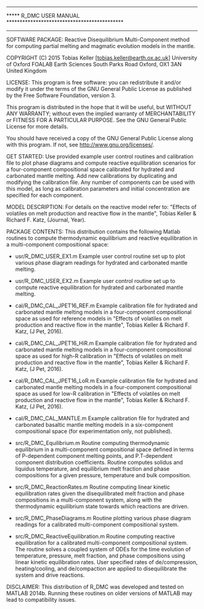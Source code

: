 **********************************************************************
*****  R_DMC USER MANUAL  ********************************************
**********************************************************************

SOFTWARE PACKAGE: Reactive Disequilibrium Multi-Component method for
computing partial melting and magmatic evolution models in the
mantle.

COPYRIGHT (C) 2015
	  Tobias Keller [tobias.keller@earth.ox.ac.uk] 
	  University of Oxford
	  FOALAB
	  Earth Sciences
	  South Parks Road
	  Oxford, OX1 3AN
	  United Kingdom

LICENSE: This program is free software: you can redistribute it and/or modify 
 it under the terms of the GNU General Public License as published by
 the Free Software Foundation, version 3.

This program is distributed in the hope that it will be useful, 
but WITHOUT ANY WARRANTY; without even the implied warranty of
MERCHANTABILITY or FITNESS FOR A PARTICULAR PURPOSE.  See the
GNU General Public License for more details.

You should have received a copy of the GNU General Public License
along with this program.  If not, see <http://www.gnu.org/licenses/>.

GET STARTED: Use provided example user control routines and
calibration file to plot phase diagrams and compute reactive
equilibration scenarios for a four-component compositional space
calibrated for hydrated and carbonated mantle melting. Add new
calibrations by duplicating and modifying the calibration file. Any
number of components can be used with this model, as long as
calibration parameters and initial concentration are specified for
each component.

MODEL DESCRIPTION: For details on the reactive model refer to:
"Effects of volatiles on melt production and reactive flow in the
mantle",  Tobias Keller & Richard F. Katz, (Journal, Year).

PACKAGE CONTENTS: This distribution contains the following Matlab
routines to compute thermodynamic equilibrium and reactive
equilibration in a multi-component compositional space:

- usr/R_DMC_USER_EX1.m
   Example user control routine set up to plot various phase diagram
   readings for hydrated and carbonated mantle melting.

- usr/R_DMC_USER_EX2.m
   Example user control routine set up to compute reactive
   equilibration for hydrated and carbonated mantle melting.

- cal/R_DMC_CAL_JPET16_REF.m
   Example calibration file for hydrated and carbonated mantle melting
   models in a four-component compositional space as used for reference 
   models in "Effects of volatiles on melt production and reactive flow 
   in the mantle", Tobias Keller & Richard F. Katz, (J Pet, 2016).

- cal/R_DMC_CAL_JPET16_HiR.m
   Example calibration file for hydrated and carbonated mantle melting
   models in a four-component compositional space as used for high-R 
   calibration in "Effects of volatiles on melt production and reactive 
   flow in the mantle", Tobias Keller & Richard F. Katz, (J Pet, 2016).

- cal/R_DMC_CAL_JPET16_LoR.m
   Example calibration file for hydrated and carbonated mantle melting
   models in a four-component compositional space as used for low-R 
   calibration in "Effects of volatiles on melt production and reactive 
   flow in the mantle", Tobias Keller & Richard F. Katz, (J Pet, 2016).

- cal/R_DMC_CAL_MANTLE.m
   Example calibration file for hydrated and carbonated basaltic mantle 
   melting models in a six-component compositional space (for experimentation 
   only, not published).

- src/R_DMC_Equilibrium.m
   Routine computing thermodynamic equilibrium in a multi-component
   compositional space defined in terms of P-dependent component
   melting points, and P.T-dependent component distribution
   coefficients. Routine computes solidus and liquidus temperature, and
   equilibrium melt fraction and phase compositions for a given
   pressure, temperature and bulk composition.

- src/R_DMC_ReactionRates.m
   Routine computing linear kinetic equilibration rates given 
   the disequilibrated melt fraction and phase compositions in a
   multi-component system, along with the thermodynamic equilibrium
   state towards which reactions are driven.

- src/R_DMC_PhaseDiagrams.m
   Routine plotting various phase diagram readings for a calibrated
   multi-component compositional system.

- src/R_DMC_ReactiveEquilibration.m
   Routine computing reactive equilibration for a calibrated
   multi-component compositional system. The routine solves a coupled
   system of ODEs for the time evolution of temperature, pressure,
   melt fraction, and phase compositions using linear kinetic
   equilibration rates. User specified rates of de/compression,
   heating/cooling, and de/compaction are applied to disequilibrate 
   the system and drive reactions.

DISCLAIMER: This distribution of R_DMC was developed and tested
on MATLAB 2014b. Running these routines on older versions of
MATLAB may lead to compatibility issues.